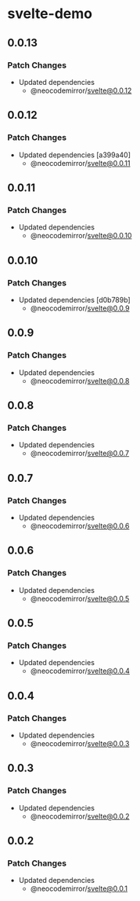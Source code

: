 # svelte-demo

## 0.0.13

### Patch Changes

- Updated dependencies
  - @neocodemirror/svelte@0.0.12

## 0.0.12

### Patch Changes

- Updated dependencies [a399a40]
  - @neocodemirror/svelte@0.0.11

## 0.0.11

### Patch Changes

- Updated dependencies
  - @neocodemirror/svelte@0.0.10

## 0.0.10

### Patch Changes

- Updated dependencies [d0b789b]
  - @neocodemirror/svelte@0.0.9

## 0.0.9

### Patch Changes

- Updated dependencies
  - @neocodemirror/svelte@0.0.8

## 0.0.8

### Patch Changes

- Updated dependencies
  - @neocodemirror/svelte@0.0.7

## 0.0.7

### Patch Changes

- Updated dependencies
  - @neocodemirror/svelte@0.0.6

## 0.0.6

### Patch Changes

- Updated dependencies
  - @neocodemirror/svelte@0.0.5

## 0.0.5

### Patch Changes

- Updated dependencies
  - @neocodemirror/svelte@0.0.4

## 0.0.4

### Patch Changes

- Updated dependencies
  - @neocodemirror/svelte@0.0.3

## 0.0.3

### Patch Changes

- Updated dependencies
  - @neocodemirror/svelte@0.0.2

## 0.0.2

### Patch Changes

- Updated dependencies
  - @neocodemirror/svelte@0.0.1
